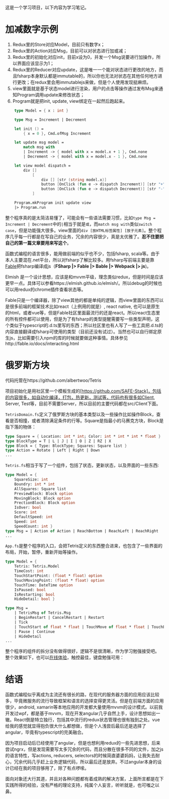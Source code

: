 这是一个学习项目，以下内容为学习笔记。

# 加减数字示例
1. Redux里的Store对应Model，目前只有数字x；
2. Redux里的Action对应Msg，目前可以对状态进行加或减；
3. Redux里的初始化对应init，目前x设为0，并发一个Msg说要进行加操作，所以界面应该显示为1；
4. Redux里的Reducer对应update，这是唯一一个能对状态进行更改的地方，而且fsharp本身默认都是immutable的，所以你也无法对状态在其他任何地方进行更改；在redux里会用immutablejs来做，但是个人使用发现挺麻烦。
5. view里面就是基于状态model进行渲染，用户的点击等操作通过发布Msg来通知Program调用update来修改状态；
6. Program就是把init, update, view绑定在一起然后跑起来。
```fsharp
    type Model = { x : int }

    type Msg = Increment | Decrement

    let init () = 
        { x = 0 }, Cmd.ofMsg Increment

    let update msg model =
        match msg with
        | Increment -> { model with x = model.x + 1 }, Cmd.none
        | Decrement -> { model with x = model.x - 1 }, Cmd.none

    let view model dispatch =
        div []
            [
                div [] [str (string model.x)]
                button [OnClick (fun e -> dispatch Increment)] [str "+" ]
                button [OnClick (fun e -> dispatch Decrement)] [str "-" ]
            ]

    Program.mkProgram init update view 
    |> Program.run
```
整个程序真的是太简洁易懂了，可能会有一些语法需要习惯，比如`type Msg = Increment | Decrement`中的`|`相当于就是`或`，而`match msg with`类似`switch case`，但是功能强大很多。view里面的`div [放HTML标签属性] [放子元素]`。整个程序几乎每一行都是在写自己的业务，冗余的内容很少，真是太优雅了。**忍不住要把自己的第一篇文章要用来写这个**。

函数式编程的语言很多，能用做前端的似乎也不少，包括fsharp, scala等。由于本人主要混在.net平台，所以对fsharp了解比较多。用fsharp写前端主要是靠[Fable](http://fable.io)把fsharp编译成js（**FSharp |> Fable |> Bable |> Webpack |> js**)。

Elmish 是一个设计思想，应该是和mvvm平级，理念类似redux，但是时间是应该更早一点。具体可以参看https://elmish.github.io/elmish/。所以debug的时候也可以用redux的chrome插件查看状态等。

Fable只是一个编译器，除了view其他的都是单纯的逻辑，而view里面的东西可以是很多前端的框架技术比如react（上例用的就是）, react native, 也可以是原生的html，或者vue等，但是Fable社区里面最流行的还是react。所以react生态里的所有控件都可以使用，但是为了有fsharp的类型提醒需要写一些类型声明，这个类似于typescript的.d.ts里写的东西；所以社区里也有人写了一些工具把.d.ts的内容直接翻译成fsharp可使用的类型（目前还没有试过）。当然也可以自行绑定原生js，比如需要引入npm的库的时候就要做这种事情。具体参见http://fable.io/docs/interacting.html

# 俄罗斯方块
代码托管在https://github.com/albertwoo/Tetris

项目初始化是用社区里一个模板生成的[https://github.com/SAFE-Stack]，包括的内容很多，如自动化编译，打包，热更新，测试等，代码也有很多如Client, Server, Test等，目前不需要Server，所以目前的主要代码都在src/Client下面。

`TetrisDomain.fs`定义了俄罗斯方块的基本类型以及一些操作比如操作Block，查看是否相撞，或者清除满足条件的行等。Square是指最小的马赛克方块，Block是指下落的物体：
```fsharp
type Square = { Location: int * int; Color: int * int * int * float }
type BlockType = T | L | J | I | O | Z | RZ | X
type Block = { Type: BlockType; Squares: Square list }
type Action = Rotate | Left | Right | Down
...
```
`Tetris.fs`相当于写了一个组件，包括了状态，更新状态，以及界面的一些东西:
```fsharp
type Model = {
    SquareSize: int
    Boundry: int * int
    AllSquares: Square list
    PreviewBlock: Block option
    MovingBlock: Block option
    PrectionBlock: Block option
    IsOver: bool
    Score: int
    DefaultSpeed: int
    Speed: int
    SpeedCount: int }
type Msg = | Action of Action | ReachBottom | ReachLeft | ReachRight
...
```
`App.fs`是整个程序的入口，会把Tetris定义的东西整合进来，也包含了一些界面的布局，开始，暂停，重新开始等操作。
```fsharp
type Model = {
    Tetris: Tetris.Model
    TimeCost: int
    TouchStartPoint: (float * float) option
    TouchMovingPoint: (float * float) option
    TouchTime: DateTime option
    IsPaused: bool
    IsRestarting: bool
    HideDetail: bool }

type Msg =
    | TetrisMsg of Tetris.Msg
    | BeginRestart | CancelRestart | Restart
    | Tick
    | TouchStart of float * float | TouchMove of float * float | TouchEnd of float * float
    | Pause | Continue
    | HideDetail
...
```
整个程序的组件的拆分没有做得很好，逻辑不是很清晰，作为学习勉强接受吧。
整个效果如下，也可以[在线体验](https://albertwoo.github.io/TetrisHtml/#root)，触控最佳，键盘勉强可用：


# 结语

函数式编程似乎离成为主流还有很长的路，在现代的服务器方面的应用应该比较多，毕竟微服务的流行导致框架和语言的选择变得更灵活。但是在前端方面的应用很少，android, xamarin等本地应用的开发都大量使用mvvm的设计模式。以前我开发过wpf，都是基于mvvm，现在开发angular几乎自然上手，设计思想如出一辙。React倒是特立独行，包括其中流行的redux状态管理也很有独到之处。vue给我的感觉就显得抱负很大什么都想做，但是个人浅尝后最后还是选择了angular，毕竟有typescript的完美融合。

因为项目启动后已经使用了angular，但是也想利用redux的一些先进思想，后来尝试ngrx，但是发现需要写太多冗余的代码，而且分散在很多不同的文件，加之js的语言特性，写actions, reducers, selectors的时候简直婆婆妈妈，让我失去耐心，冗余代码几乎赶上业务逻辑代码，所以最后还是放弃。不过angular本身的设计已经在我的项目够用了，除了有点啰嗦。

面向对象还大行其道，并且对各种问题都有着成熟的解决方案，上面所言都是在下实践所得的经验，没有严格的理论支持，纯属个人妄言，听听就是，也可嗤之以鼻。
